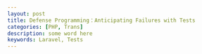 ```yaml
---
layout: post
title: Defense Programming：Anticipating Failures with Tests
categories: [PHP, Trans]
description: some word here
keywords: Laravel, Tests
---
```



